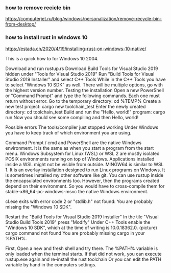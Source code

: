 ### how to remove recicle bin 
https://computerjet.ru/blog/windows/personalization/remove-recycle-bin-from-desktop/

### how to install rust in windows 10
https://estada.ch/2020/4/19/installing-rust-on-windows-10-native/ 

This is a quick how to for Windows 10 2004.

Download and run rustup.rs
Download Build Tools for Visual Studio 2019 hidden under "Tools for Visual Studio 2019"
Run "Build Tools for Visual Studio 2019 Installer" and select
C++ Tools
While in the C++ Tools you have to select "Windows 10 SDK" as well. There will be multiple options, go with the highest version number.
Testing the installation
Open a new PowerShell or "Command Prompt" and type the following commands. Each one must return without error.
Go to the temporary directory: cd %TEMP%
Create a new test project: cargo new toolchain_test
Enter the newly created directory: cd toolchain_test
Build and run the "Hello, world!" program: cargo run
Now you should see some compiling and then Hello, world!

Possible errors
The tools/compiler just stopped working
Under Windows you have to keep track of which environment you are using.

Command Prompt / cmd and PowerShell are the native Windows environment. It is the same as when you start a program from the start menu.
Windows Subsystem for Linux (WSL) or WSL 2 are mostly isolated POSIX environments running on top of Windows. Applications installed inside a WSL might not be visible from outside.
MINGW64 is similar to WSL 1. It is an overlay installation designed to run Linux programs on Windows. It is sometimes installed my other software like git.
You can use rustup inside the encapsulated environments too. However, then the programs created depend on their environment. So you would have to cross-compile them for stable-x86_64-pc-windows-msvc the native Windows environment.

cl.exe exits with error code 2 or "stdlib.h" not found:
You are probably missing the "Windows 10 SDK".

Restart the "Build Tools for Visual Studio 2019 Installer"
In the tile "Visual Studio Build Tools 2019" press "Modify"
Under C++ Tools enable the "Windows 10 SDK", which at the time of writing is 10.0.18362.0.
(picture)
cargo command not found
You are probably missing cargo in your %PATH%.

First, Open a new and fresh shell and try there. The %PATH% variable is only loaded when the terminal starts.
If that did not work, you can execute rustup.exe again and re-install the rust toolchain
Or you can edit the PATH variable by hand in the computers settings.

